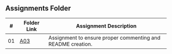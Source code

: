##  Assignments Folder

|   #   | Folder Link | Assignment Description |
| :---: | ----------- | ---------------------- |
|   01  |     [A03](https://github.com/theblade557/2143-OOP-Franklin/tree/main/Assignments/A03)     |Assignment to ensure proper commenting and README creation.|


